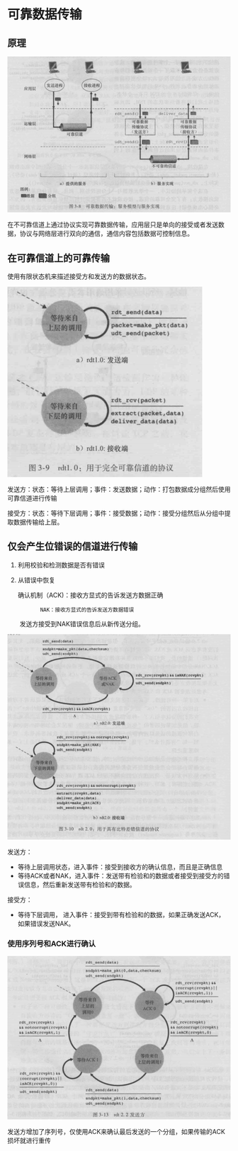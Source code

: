 # 可靠数据传输



## 原理

![TIM截图20180907100917](.\TIM截图20180907100917.png)



在不可靠信道上通过协议实现可靠数据传输，应用层只是单向的接受或者发送数据，协议与网络层进行双向的通信，通信内容包括数据可控制信息。



## 在可靠信道上的可靠传输

使用有限状态机来描述接受方和发送方的数据状态。

![TIM截图20180907101332](.\TIM截图20180907101332.png)

发送方：状态：等待上层调用；事件：发送数据；动作：打包数据成分组然后使用可靠信道进行传输

接受方：状态：等待下层调用；事件：接受数据；动作：接受分组然后从分组中提取数据传输给上层。



## 仅会产生位错误的信道进行传输

1. 利用校验和检测数据是否有错误

2. 从错误中恢复

   	确认机制（ACK)：接收方显式的告诉发送方数据正确

   			  NAK：接收方显式的告诉发送方数据错误

   ​	发送方接受到NAK错误信息后从新传送分组。


![TIM截图20180907102130](.\TIM截图20180907102130.png)



发送方：

* 等待上层调用状态，进入事件：接受到接收方的确认信息，而且是正确信息
* 等待ACK或者NAK，进入事件：发送带有检验和的数据或者接受到接受方的错误信息，然后重新发送带有检验和的数据。

接受方：

* 等待下层调用， 进入事件：接受到带有检验和的数据，如果正确发送ACK，如果错误发送NAK。



### 使用序列号和ACK进行确认



![TIM截图20180907121651](.\TIM截图20180907121651.png)

发送方增加了序列号，仅使用ACK来确认最后发送的一个分组，如果传输的ACK损坏就进行重传

